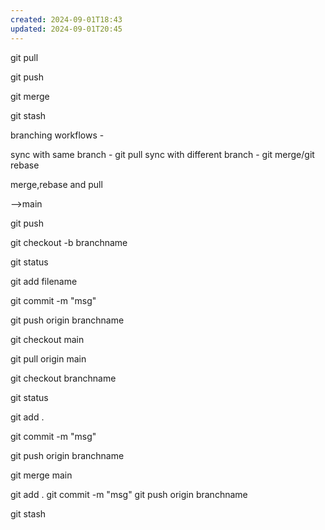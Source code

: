 ```yaml
---
created: 2024-09-01T18:43
updated: 2024-09-01T20:45
---
```


git pull

git push

git merge

git stash

branching workflows - 

sync with same branch - git pull
sync with different branch - git merge/git rebase

merge,rebase and pull

-->main

git push

git checkout -b branchname

git status

git add filename

git commit -m "msg"

git push origin branchname


git checkout main

git pull origin main

git checkout branchname

git status

git add .

git commit -m "msg"

git push origin branchname

git merge main


git add .
git commit -m "msg"
git push origin branchname

git stash






